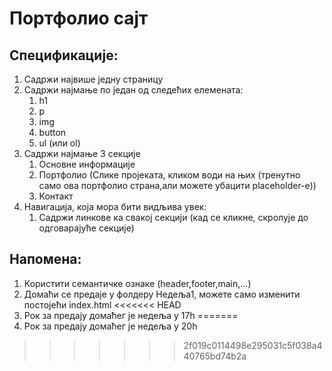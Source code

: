 # Портфолио сајт

## Спецификације:

1. Садржи највише једну страницу
2. Садржи најмање по један од следећих елемената:
    1. h1
    2. p
    3. img
    4. button
    5. ul (или ol)
3. Садржи најмање 3 секције
    1. Основне информације
    2. Портфолио (Слике пројеката, кликом води на њих (тренутно само ова портфолио страна,али можете убацити placeholder-e))
    3. Контакт
4. Навигација, која мора бити видљива увек:
    1. Садржи линкове ка свакој секцији (кад се кликне, скролује до одговарајуће секције)

## Напомена:

1. Користити семантичке ознаке (header,footer,main,...)
2. Домаћи се предаје у фолдеру Недеља1, можете само изменити постојећи index.html
<<<<<<< HEAD
3. Рок за предају домаћег је недеља у 17h
=======
3. Рок за предају домаћег је недеља у 20h
>>>>>>> 2f019c0114498e295031c5f038a440765bd74b2a
